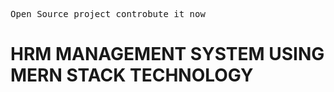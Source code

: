 <kbd>Open Source project controbute it now</kbd>

# HRM MANAGEMENT SYSTEM USING MERN STACK TECHNOLOGY

